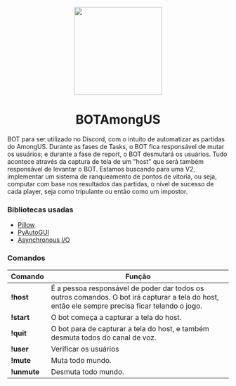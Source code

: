 <p align="center">
  <img align="center" height="200" src="https://pht.qoo-static.com/VHB9bVB8cTcnqwnu0nJqKYbiutRclnbGxTpwnayKB4vMxZj8pk1220Rg-6oQ68DwAkqO=w512">
</p>
<h1 align="center">BOTAmongUS</h1>

BOT para ser utilizado no Discord, com o intuito de automatizar as partidas do AmongUS. Durante as fases de Tasks, o BOT fica responsável de mutar os usuários; e durante a fase de report, o BOT desmutará os usuários. Tudo acontece através da captura de tela de um "host" que será também responsável de levantar o BOT. Estamos buscando para uma V2, implementar um sistema de ranqueamento de pontos de vitoria, ou seja, computar com base nos resultados das partidas, o nível de sucesso de cada player, seja como tripulante ou então como um impostor.

### Bibliotecas usadas

- [Pillow](https://pillow.readthedocs.io/en/stable/)
- [PyAutoGUI](https://pyautogui.readthedocs.io/en/latest/)
- [Asynchronous I/O](https://docs.python.org/3/library/asyncio.html)

### Comandos

Comando|Função
---|---
**!host** | É a pessoa responsável de poder dar todos os outros comandos. O bot irá capturar a tela do host, então ele sempre precisa ficar telando o jogo.
**!start** | O bot começa a capturar a tela do host.
**!quit** | O bot para de capturar a tela do host, e também desmuta todos do canal de voz. 
**!user** | Verificar os usuários|hosts que estão no canal de voz.
**!mute** | Muta todo mundo.
**!unmute** | Desmuta todo mundo.

